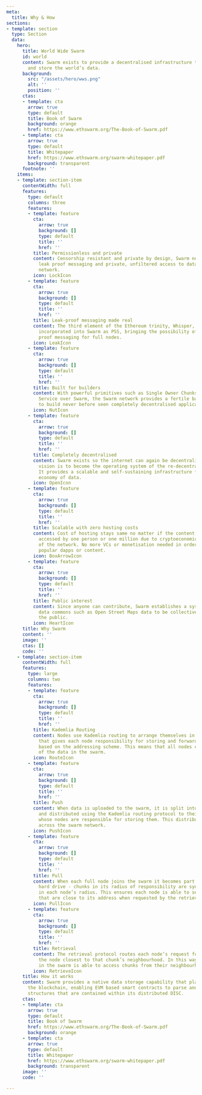 ```yaml
---
meta:
  title: Why & How
sections:
- template: section
  type: Section
  data:
    hero:
      title: World Wide Swarm
      id: world
      content: Swarm exists to provide a decentralised infrastructure to transfer
        and store the world’s data.
      background:
        src: "/assets/hero/wws.png"
        alt: ''
        position: ''
      ctas:
      - template: cta
        arrow: true
        type: default
        title: Book of Swarm
        background: orange
        href: https://www.ethswarm.org/The-Book-of-Swarm.pdf
      - template: cta
        arrow: true
        type: default
        title: Whitepaper
        href: https://www.ethswarm.org/swarm-whitepaper.pdf
        background: transparent
      footnote: ''
    items:
    - template: section-item
      contentWidth: full
      features:
        type: default
        columns: three
        features:
        - template: feature
          cta:
            arrow: true
            background: []
            type: default
            title: ''
            href: ''
          title: Permissionless and private
          content: Censorship resistant and private by design, Swarm nodes will provide
            leak proof messaging and private, unfiltered access to data via a distributed
            network.
          icon: LockIcon
        - template: feature
          cta:
            arrow: true
            background: []
            type: default
            title: ''
            href: ''
          title: Leak-proof messaging made real
          content: The third element of the Ethereum trinity, Whisper, has also been
            incorporated into Swarm as PSS, bringing the possibility of truly leak
            proof messaging for full nodes.
          icon: LeakIcon
        - template: feature
          cta:
            arrow: true
            background: []
            type: default
            title: ''
            href: ''
          title: Built for builders
          content: With powerful primitives such as Single Owner Chunks and Postal
            Service over Swarm, the Swarm network provides a fertile basis for you
            to build never before seen completely decentralised applications.
          icon: NutIcon
        - template: feature
          cta:
            arrow: true
            background: []
            type: default
            title: ''
            href: ''
          title: Completely decentralised
          content: Swarm exists so the internet can again be decentralised. Swarm’s
            vision is to become the operating system of the re-decentralised internet.
            It provides a scalable and self-sustaining infrastructure for a supply-chain
            economy of data.
          icon: OpenIcon
        - template: feature
          cta:
            arrow: true
            background: []
            type: default
            title: ''
            href: ''
          title: Scalable with zero hosting costs
          content: Cost of hosting stays same no matter if the content or dapp is
            accessed by one person or one million due to cryptoeconomic incentives
            of the network. No more VCs or monetisation needed in order to support
            popular dapps or content.
          icon: BoxArrowIcon
        - template: feature
          cta:
            arrow: true
            background: []
            type: default
            title: ''
            href: ''
          title: Public interest
          content: Since anyone can contribute, Swarm establishes a system for important
            data commons such as Open Street Maps data to be collectively funded by
            the public.
          icon: HeartIcon
      title: Why Swarm
      content: ''
      image: ''
      ctas: []
      code: ''
    - template: section-item
      contentWidth: full
      features:
        type: large
        columns: two
        features:
        - template: feature
          cta:
            arrow: true
            background: []
            type: default
            title: ''
            href: ''
          title: Kademlia Routing
          content: Nodes use Kademlia routing to arrange themselves in a regular network
            that gives each node responsibility for storing and forwarding chunks
            based on the addressing scheme. This means that all nodes can access all
            of the data in the swarm.
          icon: RouteIcon
        - template: feature
          cta:
            arrow: true
            background: []
            type: default
            title: ''
            href: ''
          title: Push
          content: When data is uploaded to the swarm, it is split into 4kb chunks
            and distributed using the Kademlia routing protocol to their closest neighbourhood
            whose nodes are responsible for storing them. This distributes data evenly
            across the swarm network.
          icon: PushIcon
        - template: feature
          cta:
            arrow: true
            background: []
            type: default
            title: ''
            href: ''
          title: Pull
          content: When each full node joins the swarm it becomes part of a global
            hard drive - chunks in its radius of responsibility are synced from nodes
            in each node’s radius. This ensures each node is able to serve up chunks
            that are close to its address when requested by the retrieval protocol.
          icon: PullIcon
        - template: feature
          cta:
            arrow: true
            background: []
            type: default
            title: ''
            href: ''
          title: Retrieval
          content: The retrieval protocol routes each node’s request for chunks to
            the node closest to that chunk’s neighbourhood. In this way, every node
            in the swarm is able to access chunks from their neighbourhood of responsibility.
          icon: RetrieveIcon
      title: How it works
      content: Swarm provides a native data storage capability that plays nice with
        the blockchain, enabling EVM based smart contracts to parse and verify data
        structures that are contained within its distributed DISC.
      ctas:
      - template: cta
        arrow: true
        type: default
        title: Book of Swarm
        href: https://www.ethswarm.org/The-Book-of-Swarm.pdf
        background: orange
      - template: cta
        arrow: true
        type: default
        title: Whitepaper
        href: https://www.ethswarm.org/swarm-whitepaper.pdf
        background: transparent
      image: ''
      code: ''

---
```


